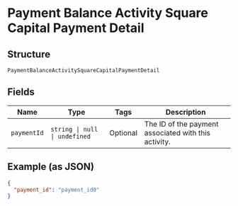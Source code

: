 
# Payment Balance Activity Square Capital Payment Detail

## Structure

`PaymentBalanceActivitySquareCapitalPaymentDetail`

## Fields

| Name | Type | Tags | Description |
|  --- | --- | --- | --- |
| `paymentId` | `string \| null \| undefined` | Optional | The ID of the payment associated with this activity. |

## Example (as JSON)

```json
{
  "payment_id": "payment_id0"
}
```

